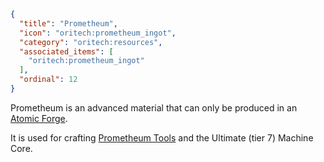 ```json
{
  "title": "Prometheum",
  "icon": "oritech:prometheum_ingot",
  "category": "oritech:resources",
  "associated_items": [
    "oritech:prometheum_ingot"
  ],
  "ordinal": 12
}
```

Prometheum is an advanced material that can only be produced in an [Atomic Forge](^oritech:processing/atomic_forge).

It is used for crafting [Prometheum Tools](^oritech:tools/prometheum) and the Ultimate (tier 7) Machine Core.